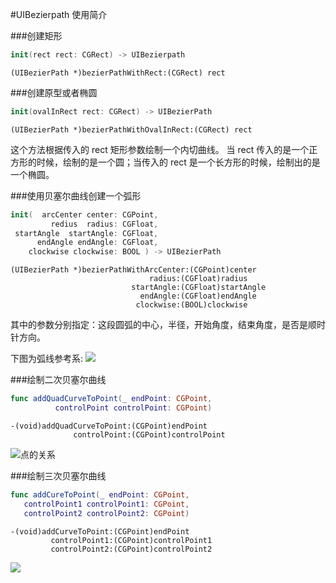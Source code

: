 #UIBezierpath 使用简介

###创建矩形

```Swift
init(rect rect: CGRect) -> UIBezierpath
```

	(UIBezierPath *)bezierPathWithRect:(CGRect) rect

###创建原型或者椭圆

```Swift
init(ovalInRect rect: CGRect) -> UIBezierPath
```
	(UIBezierPath *)bezierPathWithOvalInRect:(CGRect) rect

这个方法根据传入的 rect 矩形参数绘制一个内切曲线。
当 rect 传入的是一个正方形的时候，绘制的是一个圆；当传入的 rect 是一个长方形的时候，绘制出的是一个椭圆。

###使用贝塞尔曲线创建一个弧形

```Swift
init(  arcCenter center: CGPoint,
         redius  radius: CGFloat,
 startAngle  startAngle: CGFloat,
      endAngle endAngle: CGFloat,
    clockwise clockwise: BOOL ) -> UIBezierPath
```

	(UIBezierPath *)bezierPathWithArcCenter:(CGPoint)center
                                   radius:(CGFloat)radius
                               startAngle:(CGFloat)startAngle
                                 endAngle:(CGFloat)endAngle
                                clockwise:(BOOL)clockwise
                                

其中的参数分别指定：这段圆弧的中心，半径，开始角度，结束角度，是否是顺时针方向。

下图为弧线参考系: ![](http://img.blog.csdn.net/20130904200813921?watermark/2/text/aHR0cDovL2Jsb2cuY3Nkbi5uZXQvY3JheW9uZGVuZw==/font/5a6L5L2T/fontsize/400/fill/I0JBQkFCMA==/dissolve/70/gravity/SouthEast)

###绘制二次贝塞尔曲线

```Swift
func addQuadCurveToPoint(_ endPoint: CGPoint,
          controlPoint controlPoint: CGPoint)
```

	-(void)addQuadCurveToPoint:(CGPoint)endPoint
	              controlPoint:(CGPoint)controlPoint
	            

![点的关系](https://developer.apple.com/library/prerelease/ios/documentation/UIKit/Reference/UIBezierPath_class/Art/quadratic_bezier_curve.jpg)

###绘制三次贝塞尔曲线

```Swift
func addCureToPoint(_ endPoint: CGPoint,
   controlPoint1 controlPoint1: CGPoint,
   controlPoint2 controlPoint2: CGPoint)
```

	-(void)addCurveToPoint:(CGPoint)endPoint
	         controlPoint1:(CGPoint)controlPoint1
	         controlPoint2:(CGPoint)controlPoint2

![](https://developer.apple.com/library/prerelease/ios/documentation/UIKit/Reference/UIBezierPath_class/Art/uibezier_curve.jpg)